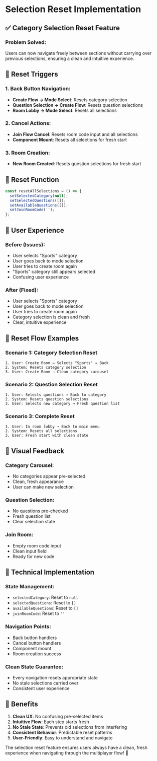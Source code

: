 # Selection Reset Implementation

## ✅ **Category Selection Reset Feature**

### **Problem Solved:**
Users can now navigate freely between sections without carrying over previous selections, ensuring a clean and intuitive experience.

## 🔄 **Reset Triggers**

### **1. Back Button Navigation:**
- **Create Flow → Mode Select**: Resets category selection
- **Question Selection → Create Flow**: Resets question selections
- **Room Lobby → Mode Select**: Resets all selections

### **2. Cancel Actions:**
- **Join Flow Cancel**: Resets room code input and all selections
- **Component Mount**: Resets all selections for fresh start

### **3. Room Creation:**
- **New Room Created**: Resets question selections for fresh start

## 🎯 **Reset Function**

```typescript
const resetAllSelections = () => {
  setSelectedCategory(null);
  setSelectedQuestions([]);
  setAvailableQuestions([]);
  setJoinRoomCode('');
};
```

## 📱 **User Experience**

### **Before (Issues):**
- User selects "Sports" category
- User goes back to mode selection
- User tries to create room again
- "Sports" category still appears selected
- Confusing user experience

### **After (Fixed):**
- User selects "Sports" category
- User goes back to mode selection
- User tries to create room again
- Category selection is clean and fresh
- Clear, intuitive experience

## 🔄 **Reset Flow Examples**

### **Scenario 1: Category Selection Reset**
```
1. User: Create Room → Selects "Sports" → Back
2. System: Resets category selection
3. User: Create Room → Clean category carousel
```

### **Scenario 2: Question Selection Reset**
```
1. User: Selects questions → Back to category
2. System: Resets question selections
3. User: Selects new category → Fresh question list
```

### **Scenario 3: Complete Reset**
```
1. User: In room lobby → Back to main menu
2. System: Resets all selections
3. User: Fresh start with clean state
```

## 🎨 **Visual Feedback**

### **Category Carousel:**
- No categories appear pre-selected
- Clean, fresh appearance
- User can make new selection

### **Question Selection:**
- No questions pre-checked
- Fresh question list
- Clear selection state

### **Join Room:**
- Empty room code input
- Clean input field
- Ready for new code

## 🔧 **Technical Implementation**

### **State Management:**
- `selectedCategory`: Reset to `null`
- `selectedQuestions`: Reset to `[]`
- `availableQuestions`: Reset to `[]`
- `joinRoomCode`: Reset to `''`

### **Navigation Points:**
- Back button handlers
- Cancel button handlers
- Component mount
- Room creation success

### **Clean State Guarantee:**
- Every navigation resets appropriate state
- No stale selections carried over
- Consistent user experience

## 🎯 **Benefits**

1. **Clean UX**: No confusing pre-selected items
2. **Intuitive Flow**: Each step starts fresh
3. **No Stale State**: Prevents old selections from interfering
4. **Consistent Behavior**: Predictable reset patterns
5. **User-Friendly**: Easy to understand and navigate

The selection reset feature ensures users always have a clean, fresh experience when navigating through the multiplayer flow! 🎉
